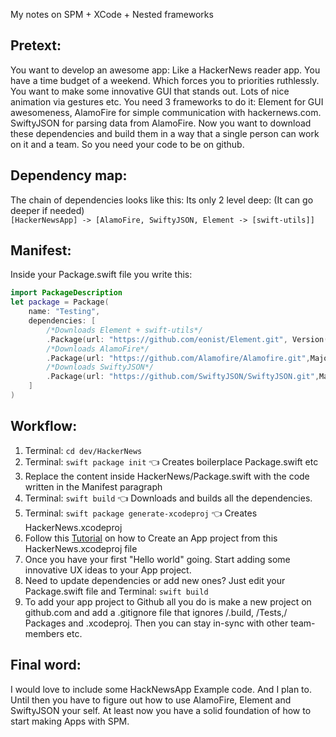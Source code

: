 My notes on SPM + XCode + Nested frameworks<!--more--> 

## Pretext:

You want to develop an awesome app: Like a HackerNews reader app. You have a time budget of a weekend. Which forces you to priorities ruthlessly. You want to make some innovative GUI that stands out. Lots of nice animation via gestures etc. You need 3 frameworks to do it: Element for GUI awesomeness, AlamoFire for simple communication with hackernews.com. SwiftyJSON for parsing data from AlamoFire. Now you want to download these dependencies and build them in a way that a single person can work on it and a team. So you need your code to be on github. 

## Dependency map:
The chain of dependencies looks like this: Its only 2 level deep: (It can go deeper if needed)   
``[HackerNewsApp] -> [AlamoFire, SwiftyJSON, Element -> [swift-utils]]``

## Manifest: 

Inside your Package.swift file you write this:  

```swift
import PackageDescription
let package = Package(
    name: "Testing",
	dependencies: [
		/*Downloads Element + swift-utils*/
		.Package(url: "https://github.com/eonist/Element.git", Version(0, 0, 0, prereleaseIdentifiers: ["alpha", "5"])),
		/*Downloads AlamoFire*/
		.Package(url: "https://github.com/Alamofire/Alamofire.git",MajorVersion:4,minor:3),
		/*Downloads SwiftyJSON*/
		.Package(url: "https://github.com/SwiftyJSON/SwiftyJSON.git",MajorVersion:3,minor:1)
    ]
)
```

## Workflow:

1. Terminal: ``cd dev/HackerNews``
2. Terminal: ``swift package init`` 👈 Creates boilerplace Package.swift etc
3. Replace the content inside HackerNews/Package.swift with the code written in the Manifest paragraph
4. Terminal: ``swift build`` 👈 Downloads and builds all the dependencies. 
5. Terminal: ``swift package generate-xcodeproj`` 👈 Creates HackerNews.xcodeproj
6. Follow this [Tutorial](http://stylekit.org/blog/2017/02/05/Xcode-and-spm/)  on how to Create an App project from this HackerNews.xcodeproj file
7. Once you have your first "Hello world" going. Start adding some innovative UX ideas to your App project. 
8. Need to update dependencies or add new ones? Just edit your Package.swift file and Terminal: ``swift build`` 
9. To add your app project to Github all you do is make a new project on github.com and add a .gitignore file that ignores /.build, /Tests,/ Packages and .xcodeproj. Then you can stay in-sync with other team-members etc. 

## Final word:  
I would love to include some HackNewsApp Example code. And I plan to. Until then you have to figure out how to use AlamoFire, Element and SwiftyJSON your self. At least now you have a solid foundation of how to start making Apps with SPM.